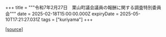+++
title = """令和7年2月27日　栗山町議会議員の報酬に関する調査特別委員会"""
date = 2025-02-18T15:00:00.000Z
expiryDate = 2025-05-10T17:21:27.031Z
tags = ["kuriyama"]
+++


[[source]](https://www.town.kuriyama.hokkaido.jp/site/gikai/29931.html)
